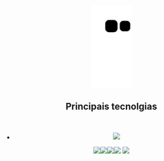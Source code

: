 <div align="center">
  <img src="https://raw.githubusercontent.com/rafaballerini/rafaballerini/output/github-contribution-grid-snake.svg">
</div>


<div align="center">
  <h2>Principais tecnolgias</h2>
<br>
  
  <ul>
    <li> <img width=40 src="https://cdn.jsdelivr.net/gh/devicons/devicon/icons/javascript/javascript-original.svg" /> </li>
    
  </ul>
<img width=40 src="https://cdn.jsdelivr.net/gh/devicons/devicon/icons/html5/html5-original-wordmark.svg" /><img width=40 src="https://cdn.jsdelivr.net/gh/devicons/devicon/icons/css3/css3-original-wordmark.svg" /><img width=40 src="https://cdn.jsdelivr.net/gh/devicons/devicon/icons/react/react-original.svg" /><img width=40 src="https://cdn.jsdelivr.net/gh/devicons/devicon/icons/python/python-original-wordmark.svg" />
          

<img  width=40 src="https://cdn.jsdelivr.net/gh/devicons/devicon/icons/git/git-original-wordmark.svg" />
          
</div>
